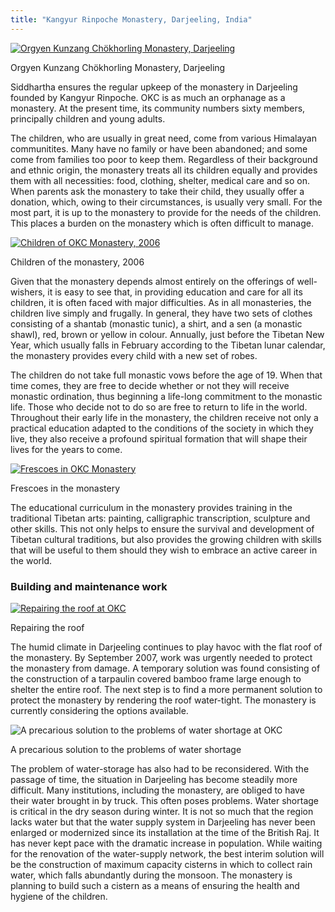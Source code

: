 ```yaml
---
title: "Kangyur Rinpoche Monastery, Darjeeling, India"
---
```


[ ![Orgyen Kunzang Chökhorling Monastery, Darjeeling](/images/img_okc_monastere-150x150.jpg) ](/images/img_okc_monastere.jpg)

Orgyen Kunzang Chökhorling Monastery, Darjeeling 

Siddhartha ensures the regular upkeep of the monastery in Darjeeling founded by Kangyur Rinpoche. OKC is as much an orphanage as a monastery. At the present time, its community numbers sixty members, principally children and young adults. 

The children, who are usually in great need, come from various Himalayan communitites. Many have no family or have been abandoned; and some come from families too poor to keep them. Regardless of their background and ethnic origin, the monastery treats all its children equally and provides them with all necessities: food, clothing, shelter, medical care and so on. When parents ask the monastery to take their child, they usually offer a donation, which, owing to their circumstances, is usually very small. For the most part, it is up to the monastery to provide for the needs of the children. This places a burden on the monastery which is often difficult to manage. 

[ ![Children of OKC Monastery, 2006](/images/img_okc_1-150x150.jpg) ](/images/img_okc_1.jpg)

Children of the monastery, 2006 

Given that the monastery depends almost entirely on the offerings of well-wishers, it is easy to see that, in providing education and care for all its children, it is often faced with major difficulties. As in all monasteries, the children live simply and frugally. In general, they have two sets of clothes consisting of a shantab (monastic tunic), a shirt, and a sen (a monastic shawl), red, brown or yellow in colour. Annually, just before the Tibetan New Year, which usually falls in February according to the Tibetan lunar calendar, the monastery provides every child with a new set of robes. 

The children do not take full monastic vows before the age of 19. When that time comes, they are free to decide whether or not they will receive monastic ordination, thus beginning a life-long commitment to the monastic life. Those who decide not to do so are free to return to life in the world. Throughout their early life in the monastery, the children receive not only a practical education adapted to the conditions of the society in which they live, they also receive a profound spiritual formation that will shape their lives for the years to come. 

[ ![Frescoes in OKC Monastery](/images/img_okc_fresque-150x150.jpg) ](/images/img_okc_fresque.jpg)

Frescoes in the monastery 

The educational curriculum in the monastery provides training in the traditional Tibetan arts: painting, calligraphic transcription, sculpture and other skills. This not only helps to ensure the survival and development of Tibetan cultural traditions, but also provides the growing children with skills that will be useful to them should they wish to embrace an active career in the world. 

###  Building and maintenance work 

[ ![Repairing the roof at OKC](/images/img_okc_toit-150x150.jpg) ](/images/img_okc_toit.jpg)

Repairing the roof 

The humid climate in Darjeeling continues to play havoc with the flat roof of the monastery. By September 2007, work was urgently needed to protect the monastery from damage. A temporary solution was found consisting of the construction of a tarpaulin covered bamboo frame large enough to shelter the entire roof. The next step is to find a more permanent solution to protect the monastery by rendering the roof water-tight. The monastery is currently considering the options available. 

![A precarious solution to the problems of water shortage at OKC](/images/img_okc_water.jpg)

A precarious solution to the problems of water shortage 

The problem of water-storage has also had to be reconsidered. With the passage of time, the situation in Darjeeling has become steadily more difficult. Many institutions, including the monastery, are obliged to have their water brought in by truck. This often poses problems. Water shortage is critical in the dry season during winter. It is not so much that the region lacks water but that the water supply system in Darjeeling has never been enlarged or modernized since its installation at the time of the British Raj. It has never kept pace with the dramatic increase in population. While waiting for the renovation of the water-supply network, the best interim solution will be the construction of maximum capacity cisterns in which to collect rain water, which falls abundantly during the monsoon. The monastery is planning to build such a cistern as a means of ensuring the health and hygiene of the children. 

